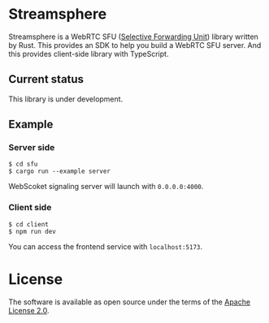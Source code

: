 # Streamsphere
Streamsphere is a WebRTC SFU ([Selective Forwarding Unit](https://bloggeek.me/webrtcglossary/sfu/)) library written by Rust. This provides an SDK to help you build a WebRTC SFU server. And this provides client-side library with TypeScript.


## Current status
This library is under development.


## Example
### Server side
```
$ cd sfu
$ cargo run --example server
```

WebScoket signaling server will launch with `0.0.0.0:4000`.

### Client side
```
$ cd client
$ npm run dev
```

You can access the frontend service with `localhost:5173`.

# License
The software is available as open source under the terms of the [Apache License 2.0](https://www.apache.org/licenses/LICENSE-2.0).
